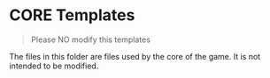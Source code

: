 # CORE Templates

> Please NO modify this templates

The files in this folder are files used by the core of the game. It is not intended to be modified.
